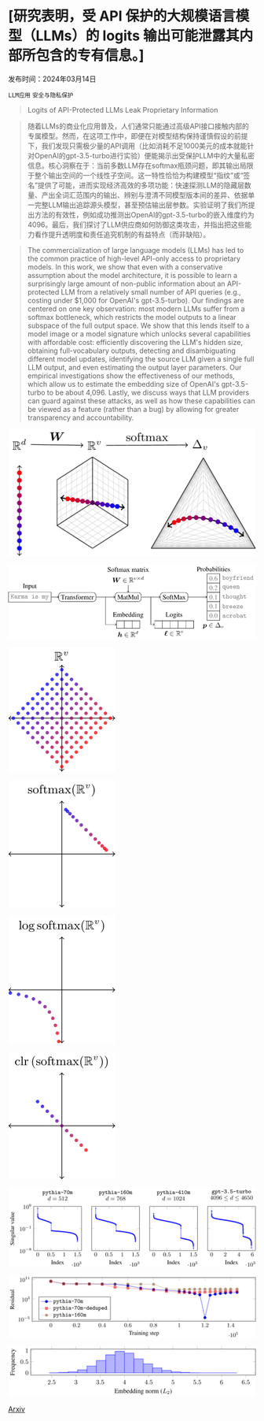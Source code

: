# [研究表明，受 API 保护的大规模语言模型（LLMs）的 logits 输出可能泄露其内部所包含的专有信息。]

发布时间：2024年03月14日

`LLM应用` `安全与隐私保护`

> Logits of API-Protected LLMs Leak Proprietary Information

> 随着LLMs的商业化应用普及，人们通常只能通过高级API接口接触内部的专属模型。然而，在这项工作中，即便在对模型结构保持谨慎假设的前提下，我们发现只需极少量的API调用（比如消耗不足1000美元的成本就能针对OpenAI的gpt-3.5-turbo进行实验）便能揭示出受保护LLM中的大量私密信息。核心洞察在于：当前多数LLM存在softmax瓶颈问题，即其输出局限于整个输出空间的一个线性子空间。这一特性恰恰为构建模型“指纹”或“签名”提供了可能，进而实现经济高效的多项功能：快速探测LLM的隐藏层数量、产出全词汇范围内的输出、辨别与澄清不同模型版本间的差异、依据单一完整LLM输出追踪源头模型，甚至预估输出层参数。实验证明了我们所提出方法的有效性，例如成功推测出OpenAI的gpt-3.5-turbo的嵌入维度约为4096。最后，我们探讨了LLM供应商如何防御这类攻击，并指出把这些能力看作提升透明度和责任追究机制的有益特点（而非缺陷）。

> The commercialization of large language models (LLMs) has led to the common practice of high-level API-only access to proprietary models. In this work, we show that even with a conservative assumption about the model architecture, it is possible to learn a surprisingly large amount of non-public information about an API-protected LLM from a relatively small number of API queries (e.g., costing under $1,000 for OpenAI's gpt-3.5-turbo). Our findings are centered on one key observation: most modern LLMs suffer from a softmax bottleneck, which restricts the model outputs to a linear subspace of the full output space. We show that this lends itself to a model image or a model signature which unlocks several capabilities with affordable cost: efficiently discovering the LLM's hidden size, obtaining full-vocabulary outputs, detecting and disambiguating different model updates, identifying the source LLM given a single full LLM output, and even estimating the output layer parameters. Our empirical investigations show the effectiveness of our methods, which allow us to estimate the embedding size of OpenAI's gpt-3.5-turbo to be about 4,096. Lastly, we discuss ways that LLM providers can guard against these attacks, as well as how these capabilities can be viewed as a feature (rather than a bug) by allowing for greater transparency and accountability.

![研究表明，受 API 保护的大规模语言模型（LLMs）的 logits 输出可能泄露其内部所包含的专有信息。](../../../paper_images/2403.09539/x1.png)

![研究表明，受 API 保护的大规模语言模型（LLMs）的 logits 输出可能泄露其内部所包含的专有信息。](../../../paper_images/2403.09539/x2.png)

![研究表明，受 API 保护的大规模语言模型（LLMs）的 logits 输出可能泄露其内部所包含的专有信息。](../../../paper_images/2403.09539/x3.png)

![研究表明，受 API 保护的大规模语言模型（LLMs）的 logits 输出可能泄露其内部所包含的专有信息。](../../../paper_images/2403.09539/x4.png)

![研究表明，受 API 保护的大规模语言模型（LLMs）的 logits 输出可能泄露其内部所包含的专有信息。](../../../paper_images/2403.09539/x5.png)

![研究表明，受 API 保护的大规模语言模型（LLMs）的 logits 输出可能泄露其内部所包含的专有信息。](../../../paper_images/2403.09539/x6.png)

![研究表明，受 API 保护的大规模语言模型（LLMs）的 logits 输出可能泄露其内部所包含的专有信息。](../../../paper_images/2403.09539/x7.png)

![研究表明，受 API 保护的大规模语言模型（LLMs）的 logits 输出可能泄露其内部所包含的专有信息。](../../../paper_images/2403.09539/x8.png)

![研究表明，受 API 保护的大规模语言模型（LLMs）的 logits 输出可能泄露其内部所包含的专有信息。](../../../paper_images/2403.09539/x9.png)

[Arxiv](https://arxiv.org/abs/2403.09539)
